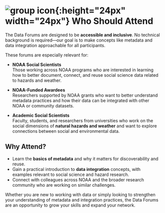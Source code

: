 # ![group icon](image/group.png){:height="24px" width="24px"} Who Should Attend


The Data Forums are designed to be **accessible and inclusive**. No technical background is required—our goal is to make concepts like metadata and data integration approachable for all participants.  

These forums are especially relevant for:

- **NOAA Social Scientists**  
  Those working across NOAA programs who are interested in learning how to better document, connect, and reuse social science data related to hazards and weather.  

- **NOAA-Funded Awardees**  
  Researchers supported by NOAA grants who want to better understand metadata practices and how their data can be integrated with other NOAA or community datasets.  

- **Academic Social Scientists**  
  Faculty, students, and researchers from universities who work on the social dimensions of **natural hazards and weather** and want to explore connections between social and environmental data.  

## Why Attend?

- Learn the **basics of metadata** and why it matters for discoverability and reuse.  
- Gain a practical introduction to **data integration** concepts, with examples relevant to social science and hazard research.  
- Connect with colleagues across NOAA and the broader research community who are working on similar challenges.  

Whether you are new to working with data or simply looking to strengthen your understanding of metadata and integration practices, the Data Forums are an opportunity to grow your skills and expand your network.
